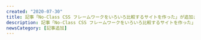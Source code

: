 ```yaml
---
created: "2020-07-30"
title: 記事「No-Class CSS フレームワークをいろいろ比較するサイトを作った」が追加されました
description: 記事「No-Class CSS フレームワークをいろいろ比較するサイトを作った」が追加されました。
newsCategory: [記事追加]
---
```


